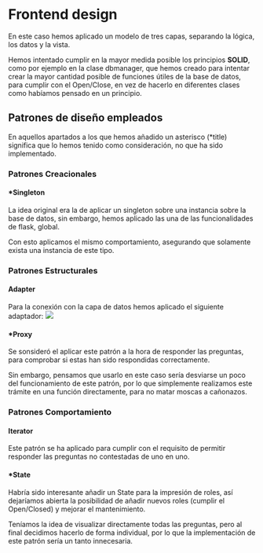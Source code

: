 # Frontend design
En este caso hemos aplicado un modelo de tres capas, separando la lógica, los datos y la vista.

Hemos intentado cumplir en la mayor medida posible los principios **SOLID**, como por ejemplo en la clase dbmanager, que hemos creado para intentar crear la mayor cantidad posible de funciones útiles de la base de datos, para cumplir con el Open/Close, en vez de hacerlo en diferentes clases como habíamos pensado en un principio.

## Patrones de diseño empleados
En aquellos apartados a los que hemos añadido un asterisco (\*title) significa que lo hemos tenido como consideración, no que ha sido implementado.

### Patrones Creacionales

#### \*Singleton

La idea original era la de aplicar un singleton sobre una instancia sobre la base de datos, sin embargo, hemos aplicado las una de las funcionalidades de flask, global.

Con esto aplicamos el mismo comportamiento, asegurando que solamente exista una instancia de este tipo.


### Patrones Estructurales

#### Adapter

Para la conexión con la capa de datos hemos aplicado el siguiente adaptador:
![](https://images-ext-2.discordapp.net/external/myQSW49sI8WiByEtbxRb5XRsgJ6WY6OvkuErQT_kCI8/https/i.imgur.com/hhLKy7V.png?width=557&height=473)

#### \*Proxy

Se sonsideró el aplicar este patrón a la hora de responder las preguntas, para comprobar si estas han sido respondidas correctamente.

Sin embargo, pensamos que usarlo en este caso sería desviarse un poco del funcionamiento de este patrón, por lo que simplemente realizamos este trámite en una función directamente, para no matar moscas a cañonazos.


### Patrones Comportamiento

#### Iterator

Este patrón se ha aplicado para cumplir con el requisito de permitir responder las preguntas no contestadas de uno en uno.

#### \*State

Habría sido interesante añadir un State para la impresión de roles, así dejaríamos abierta la posibilidad de añadir nuevos roles (cumplir el Open/Closed) y mejorar el mantenimiento.

Teníamos la idea de visualizar directamente todas las preguntas, pero al final decidimos hacerlo de forma individual, por lo que la implementación de este patrón sería un tanto innecesaria.
